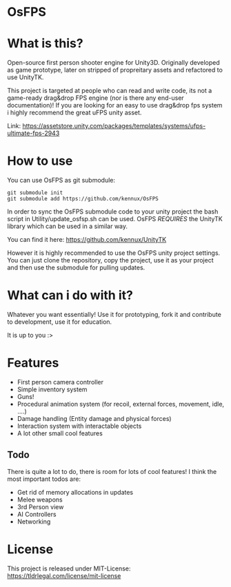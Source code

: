 # OsFPS
# What is this?

Open-source first person shooter engine for Unity3D.
Originally developed as game prototype, later on stripped of propreitary assets and refactored to use UnityTK.

This project is targeted at people who can read and write code, its not a game-ready drag&drop FPS engine (nor is there any end-user documentation)!
If you are looking for an easy to use drag&drop fps system i highly recommend the great uFPS unity asset.

Link: https://assetstore.unity.com/packages/templates/systems/ufps-ultimate-fps-2943

# How to use

You can use OsFPS as git submodule:

`git submodule init`  
`git submodule add https://github.com/kennux/OsFPS`

In order to sync the OsFPS submodule code to your unity project the bash script in Utility/update_osfsp.sh can be used.
OsFPS _REQUIRES_ the UnityTK library which can be used in a similar way.

You can find it here: https://github.com/kennux/UnityTK

However it is highly recommended to use the OsFPS unity project settings.
You can just clone the repository, copy the project, use it as your project and then use the submodule for pulling updates.

# What can i do with it?

Whatever you want essentially!
Use it for prototyping, fork it and contribute to development, use it for education.

It is up to you :>

# Features

- First person camera controller
- Simple inventory system
- Guns!
- Procedural animation system (for recoil, external forces, movement, idle, ....)
- Damage handling (Entity damage and physical forces)
- Interaction system with interactable objects
- A lot other small cool features

## Todo

There is quite a lot to do, there is room for lots of cool features!
I think the most important todos are:

- Get rid of memory allocations in updates
- Melee weapons
- 3rd Person view
- AI Controllers
- Networking

# License

This project is released under MIT-License: https://tldrlegal.com/license/mit-license
